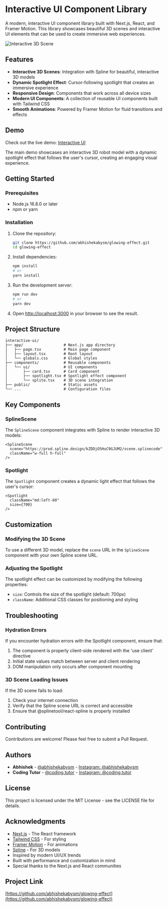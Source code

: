 # Interactive UI Component Library

A modern, interactive UI component library built with Next.js, React, and Framer Motion. This library showcases beautiful 3D scenes and interactive UI elements that can be used to create immersive web experiences.

![Interactive 3D Scene](https://github.com/yourusername/interactive-ui/raw/main/public/preview.png)

## Features

- **Interactive 3D Scenes**: Integration with Spline for beautiful, interactive 3D models
- **Dynamic Spotlight Effect**: Cursor-following spotlight that creates an immersive experience
- **Responsive Design**: Components that work across all device sizes
- **Modern UI Components**: A collection of reusable UI components built with Tailwind CSS
- **Smooth Animations**: Powered by Framer Motion for fluid transitions and effects

## Demo
Check out the live demo: [Interactive UI](https://interactive-ui-cd.vercel.app/)

The main demo showcases an interactive 3D robot model with a dynamic spotlight effect that follows the user's cursor, creating an engaging visual experience.

## Getting Started

### Prerequisites

- Node.js 16.8.0 or later
- npm or yarn

### Installation

1. Clone the repository:
   ```bash
   git clone https://github.com/abhishekabysm/glowing-effect.git
   cd glowing-effect
   ```

2. Install dependencies:
   ```bash
   npm install
   # or
   yarn install
   ```

3. Run the development server:
   ```bash
   npm run dev
   # or
   yarn dev
   ```

4. Open [http://localhost:3000](http://localhost:3000) in your browser to see the result.

## Project Structure

```
interactive-ui/
├── app/                  # Next.js app directory
│   ├── page.tsx          # Main page component
│   ├── layout.tsx        # Root layout
│   └── globals.css       # Global styles
├── components/           # Reusable components
│   └── ui/               # UI components
│       ├── card.tsx      # Card component
│       ├── spotlight.tsx # Spotlight effect component
│       └── splite.tsx    # 3D scene integration
├── public/               # Static assets
└── ...                   # Configuration files
```

## Key Components

### SplineScene

The `SplineScene` component integrates with Spline to render interactive 3D models:

```tsx
<SplineScene 
  scene="https://prod.spline.design/kZDDjO5HuC9GJUM2/scene.splinecode"
  className="w-full h-full"
/>
```

### Spotlight

The `Spotlight` component creates a dynamic light effect that follows the user's cursor:

```tsx
<Spotlight
  className="md:left-60"
  size={700}
/>
```

## Customization

### Modifying the 3D Scene

To use a different 3D model, replace the `scene` URL in the `SplineScene` component with your own Spline scene URL.

### Adjusting the Spotlight

The spotlight effect can be customized by modifying the following properties:

- `size`: Controls the size of the spotlight (default: 700px)
- `className`: Additional CSS classes for positioning and styling

## Troubleshooting

### Hydration Errors

If you encounter hydration errors with the Spotlight component, ensure that:

1. The component is properly client-side rendered with the 'use client' directive
2. Initial state values match between server and client rendering
3. DOM manipulation only occurs after component mounting

### 3D Scene Loading Issues

If the 3D scene fails to load:

1. Check your internet connection
2. Verify that the Spline scene URL is correct and accessible
3. Ensure that @splinetool/react-spline is properly installed

## Contributing

Contributions are welcome! Please feel free to submit a Pull Request.

## Authors

- **Abhishek** - [@abhishekabysm](https://github.com/abhishekabysm) - [Instagram: @abhishekabysm](https://instagram.com/abhishekabysm)
- **Coding Tutor** - [@coding.tutor](https://github.com/aditya-obj) - [Instagram: @coding.tutor](https://instagram.com/coding.tutor)

## License

This project is licensed under the MIT License - see the LICENSE file for details.

## Acknowledgments

- [Next.js](https://nextjs.org/) - The React framework
- [Tailwind CSS](https://tailwindcss.com/) - For styling
- [Framer Motion](https://www.framer.com/motion/) - For animations
- [Spline](https://spline.design/) - For 3D models
- Inspired by modern UI/UX trends
- Built with performance and customization in mind
- Special thanks to the Next.js and React communities

## Project Link
[https://github.com/abhishekabysm/glowing-effect](https://github.com/abhishekabysm/glowing-effect)
